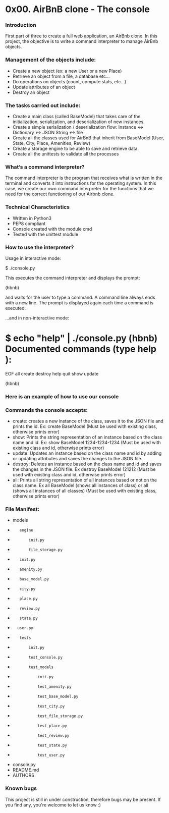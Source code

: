 # 0x00. AirBnB clone - The console

### Introduction
First part of three to create a full web application, an AirBnb clone. In this project, the objective is to write a command interpreter to manage AirBnb objects.

### Management of the objects include:

*    Create a new object (ex: a new User or a new Place)
*    Retrieve an object from a file, a database etc…
*    Do operations on objects (count, compute stats, etc…)
*    Update attributes of an object
*    Destroy an object

### The tasks carried out include:

*    Create a main class (called BaseModel) that takes care of the initialization, serialization, and deserialization of new instances.
*    Create a simple serialization / deserialization flow: Instance <-> Dictionary <-> JSON String <-> file
*    Create all the classes used for AirBnB that inherit from BaseModel (User, State, City, Place, Amenities, Review)
*    Create a storage engine to be able to save and retrieve data.
*    Create all the unittests to validate all the processes

### What’s a command interpreter?
The command interpreter is the program that receives what is written in the terminal and converts it into instructions for the operating system. In this case, we create our own command interpreter for the functions that we need for the correct functioning of our Airbnb clone.

### Technical Characteristics

*    Written in Python3
*    PEP8 compliant
*    Console created with the module cmd
*    Tested with the unittest module

### How to use the interpreter?
Usage in interactive mode:

$ ./console.py

This executes the command interpreter and displays the prompt:

(hbnb)

and waits for the user to type a command. A command line always ends with a new line. The prompt is displayed again each time a command is executed.

...and in non-interactive mode:

$ echo "help" | ./console.py
(hbnb)
Documented commands (type help <topic>):
========================================
EOF  all  create  destroy  help  quit  show  update

(hbnb)

### Here is an example of how to use our console



### Commands the console accepts:
* create: creates a new instance of the class, saves it to the JSON file and prints the id. Ex: create BaseModel (Must be used with existing class, otherwise prints error)
* show: Prints the string representation of an instance based on the class name and id. Ex: show BaseModel 1234-1234-1234 (Must be used with existing class and id, otherwise prints error)
* update: Updates an instance based on the class name and id by adding or updating attributes and saves the changes to the JSON file.
* destroy: Deletes an instance based on the class name and id and saves the changes in the JSON file. Ex destroy BaseModel 121212 (Must be used with existing class and id, otherwise prints error)
* all: Prints all string representation of all instances based or not on the class name. Ex all BaseModel (shows all instances of class) or all (shows all instances of all classes) (Must be used with existing class, otherwise prints error)

### File Manifest:

*    models
*        engine
*            init.py
*            file_storage.py
*        init.py
*        amenity.py
*        base_model.py
*        city.py
*        place.py
*        review.py
*        state.py
*       user.py
*        tests
*            init.py
*            test_console.py
*            test_models
*                init.py
*                test_amenity.py
*                test_base_model.py
*                test_city.py
*                test_file_storage.py
*                test_place.py
*                test_review.py
*                test_state.py
*                test_user.py
*    console.py
*    README.md
*    AUTHORS

### Known bugs
This project is still in under construction, therefore bugs may be present. If you find any, you're welcome to let us know :)